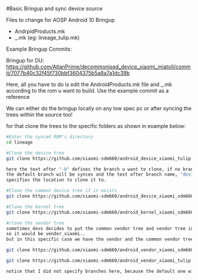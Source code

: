 #Basic Bringup and sync device source

Files to change for AOSP Android 10 Bringup
* AndrpidProducts.mk
* <romname>_<devicename>.mk (eg: lineage_tulip.mk)

Example Bringup Commits:

Bringup for DU: 
https://github.com/AtlanPrime/decommonised_device_xiaomi_miatoll/commit/7077b40c32f45f730bbf3604375b5a8a7a1dc39b

Here, all you have to do is edit the AndroidProducts.mk file and <romname>_<devicename>.mk according to
the rom u want to build.
Use the example commit as a reference

We can either do the bringup locally on any low spec pc or after syncing the trees within the source too!

for that clone the trees to the specific folders as shown in example below:

```bash
#Enter the synced ROM's directory
cd lineage

#Clone the device tree
git clone https://github.com/xiaomi-sdm660/android_device_xiaomi_tulip -b ten device/xiaomi/tulip

here the text after "-b" defines the branch u want to clone, if no branch is specified
the default branch will be synces and the text after branch name, "device/<manufacturer>/<codename>", 
specifies the location to clone it to.

#Clone the common device tree if it exists
git clone https://github.com/xiaomi-sdm660/android_device_xiaomi_sdm660-common -b ten device/xiaomi/sdm660-common

#Clone the kernel tree
git clone https://github.com/xiaomi-sdm660/android_kernel_xiaomi_sdm660 -b 10.0-eas kernel/xiaomi/sdm660

#clone the vendor tree
sometimes devs decides to put the common vendor tree and vendor tree in a single repo..
so it would be vendor_xiaomi..
but in this specific case we have the vendor and the common vendor tree as seperate repos so..

git clone https://github.com/xiaomi-sdm660/android_vendor_xiaomi_sdm660-common vendor/xiaomi/sdm660-common

git clone https://github.com/xiaomi-sdm660/android_vendor_xiaomi_tulip vendor/xiaomi/tulip

notice that I did not specify branches here, because the default one will be synced!
```

